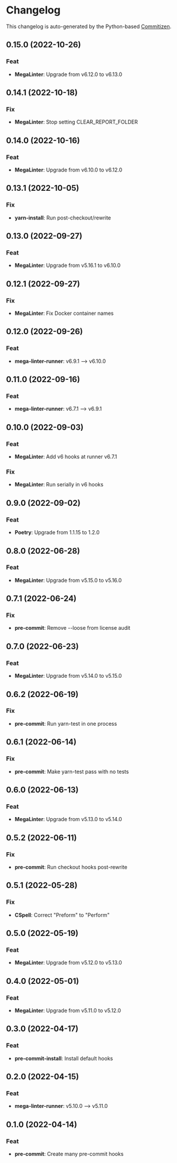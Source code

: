 # Changelog

This changelog is auto-generated by the Python-based
[Commitizen](https://commitizen-tools.github.io/commitizen).

## 0.15.0 (2022-10-26)

### Feat

- **MegaLinter**: Upgrade from v6.12.0 to v6.13.0

## 0.14.1 (2022-10-18)

### Fix

- **MegaLinter**: Stop setting CLEAR_REPORT_FOLDER

## 0.14.0 (2022-10-16)

### Feat

- **MegaLinter**: Upgrade from v6.10.0 to v6.12.0

## 0.13.1 (2022-10-05)

### Fix

- **yarn-install**: Run post-checkout/rewrite

## 0.13.0 (2022-09-27)

### Feat

- **MegaLinter**: Upgrade from v5.16.1 to v6.10.0

## 0.12.1 (2022-09-27)

### Fix

- **MegaLinter**: Fix Docker container names

## 0.12.0 (2022-09-26)

### Feat

- **mega-linter-runner**: v6.9.1 --> v6.10.0

## 0.11.0 (2022-09-16)

### Feat

- **mega-linter-runner**: v6.7.1 --> v6.9.1

## 0.10.0 (2022-09-03)

### Feat

- **MegaLinter**: Add v6 hooks at runner v6.7.1

### Fix

- **MegaLinter**: Run serially in v6 hooks

## 0.9.0 (2022-09-02)

### Feat

- **Poetry**: Upgrade from 1.1.15 to 1.2.0

## 0.8.0 (2022-06-28)

### Feat

- **MegaLinter**: Upgrade from v5.15.0 to v5.16.0

## 0.7.1 (2022-06-24)

### Fix

- **pre-commit**: Remove --loose from license audit

## 0.7.0 (2022-06-23)

### Feat

- **MegaLinter**: Upgrade from v5.14.0 to v5.15.0

## 0.6.2 (2022-06-19)

### Fix

- **pre-commit**: Run yarn-test in one process

## 0.6.1 (2022-06-14)

### Fix

- **pre-commit**: Make yarn-test pass with no tests

## 0.6.0 (2022-06-13)

### Feat

- **MegaLinter**: Upgrade from v5.13.0 to v5.14.0

## 0.5.2 (2022-06-11)

### Fix

- **pre-commit**: Run checkout hooks post-rewrite

## 0.5.1 (2022-05-28)

### Fix

- **CSpell**: Correct "Preform" to "Perform"

## 0.5.0 (2022-05-19)

### Feat

- **MegaLinter**: Upgrade from v5.12.0 to v5.13.0

## 0.4.0 (2022-05-01)

### Feat

- **MegaLinter**: Upgrade from v5.11.0 to v5.12.0

## 0.3.0 (2022-04-17)

### Feat

- **pre-commit-install**: Install default hooks

## 0.2.0 (2022-04-15)

### Feat

- **mega-linter-runner**: v5.10.0 --> v5.11.0

## 0.1.0 (2022-04-14)

### Feat

- **pre-commit**: Create many pre-commit hooks
